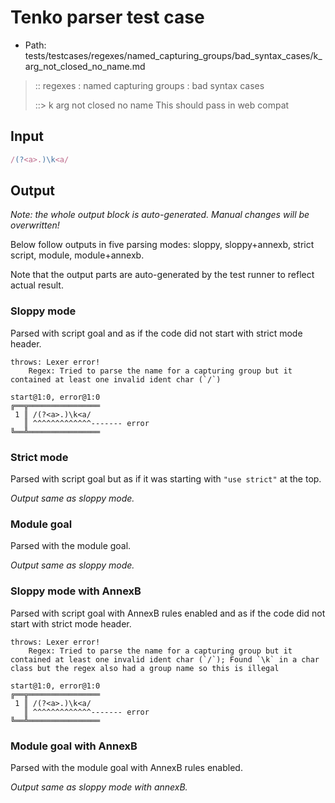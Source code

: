 # Tenko parser test case

- Path: tests/testcases/regexes/named_capturing_groups/bad_syntax_cases/k_arg_not_closed_no_name.md

> :: regexes : named capturing groups : bad syntax cases
>
> ::> k arg not closed no name
This should pass in web compat

## Input

`````js
/(?<a>.)\k<a/
`````

## Output

_Note: the whole output block is auto-generated. Manual changes will be overwritten!_

Below follow outputs in five parsing modes: sloppy, sloppy+annexb, strict script, module, module+annexb.

Note that the output parts are auto-generated by the test runner to reflect actual result.

### Sloppy mode

Parsed with script goal and as if the code did not start with strict mode header.

`````
throws: Lexer error!
    Regex: Tried to parse the name for a capturing group but it contained at least one invalid ident char (`/`)

start@1:0, error@1:0
╔══╦════════════════
 1 ║ /(?<a>.)\k<a/
   ║ ^^^^^^^^^^^^^------- error
╚══╩════════════════

`````

### Strict mode

Parsed with script goal but as if it was starting with `"use strict"` at the top.

_Output same as sloppy mode._

### Module goal

Parsed with the module goal.

_Output same as sloppy mode._

### Sloppy mode with AnnexB

Parsed with script goal with AnnexB rules enabled and as if the code did not start with strict mode header.

`````
throws: Lexer error!
    Regex: Tried to parse the name for a capturing group but it contained at least one invalid ident char (`/`); Found `\k` in a char class but the regex also had a group name so this is illegal

start@1:0, error@1:0
╔══╦════════════════
 1 ║ /(?<a>.)\k<a/
   ║ ^^^^^^^^^^^^^------- error
╚══╩════════════════

`````

### Module goal with AnnexB

Parsed with the module goal with AnnexB rules enabled.

_Output same as sloppy mode with annexB._
